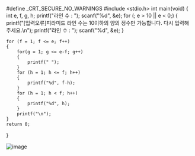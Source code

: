 #define _CRT_SECURE_NO_WARNINGS
#include <stdio.h>
int main(void) 
{
int e, f, g, h;
printf("라인 수 : ");
scanf("%d", &e);
for (; e > 10 || e < 0;)
{
	printf("[입력오류]피라미드 라인 수는 10이하의 양의 정수만 가능합니다. 다시 입력해주세요.\n");
	printf("라인 수 : ");
	scanf("%d", &e);
}

	for (f = 1; f <= e; f++)
	{
		for(g = 1; g <= e-f; g++)
		{
			printf(" ");
		}
		for (h = 1; h <= f; h++)
		{
			printf("%d", f-h);
		}
		for (h = 1; h < f; h++)
		{
			printf("%d", h);
		}
		printf("\n");
	}
	return 0;
} 

![image](https://user-images.githubusercontent.com/81066580/118950296-06c87c00-b995-11eb-9772-5cf6e0016c65.png)
